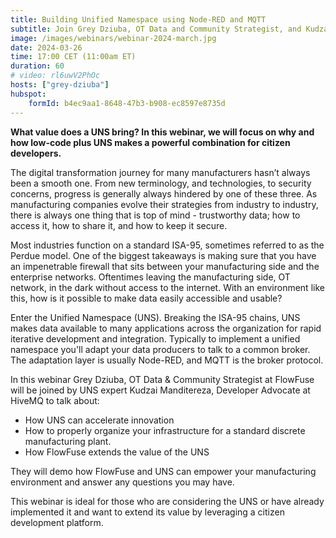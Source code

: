 ```yaml
---
title: Building Unified Namespace using Node-RED and MQTT
subtitle: Join Grey Dziuba, OT Data and Community Strategist, and Kudzai Manditereza, Developer Advocate at HiveMQ, as they discuss MQTT and Node-RED and how it pertains to the Unified Namespace, UNS.
image: /images/webinars/webinar-2024-march.jpg
date: 2024-03-26
time: 17:00 CET (11:00am ET) 
duration: 60
# video: rl6uwV2PhOc
hosts: ["grey-dziuba"]
hubspot:
    formId: b4ec9aa1-8648-47b3-b908-ec8597e8735d
---
```


**What value does a UNS bring?  In this webinar, we will focus on why and how low-code plus UNS makes a powerful combination for citizen developers.**

<!--more-->

The digital transformation journey for many manufacturers hasn’t always been a smooth one. From new terminology, and technologies, to security concerns, progress is generally always hindered by one of these three. As manufacturing companies evolve their strategies from industry to industry, there is always one thing that is top of mind - trustworthy data; how to access it, how to share it, and how to keep it secure.

Most industries function on a standard ISA-95, sometimes referred to as the Perdue model.  One of the biggest takeaways is making sure that you have an impenetrable firewall that sits between your manufacturing side and the enterprise networks.  Oftentimes leaving the manufacturing side, OT network, in the dark without access to the internet. With an environment like this, how is it possible to make data easily accessible and usable?

Enter the Unified Namespace (UNS).  Breaking the ISA-95 chains, UNS makes data available to many applications across the organization for rapid iterative development and integration. Typically to implement a unified namespace you'll adapt your data producers to talk to a common broker. The adaptation layer is usually Node-RED, and MQTT is the broker protocol.

In this webinar Grey Dziuba, OT Data & Community Strategist at FlowFuse will be joined by UNS expert Kudzai Manditereza, Developer Advocate at HiveMQ to talk about:

- How UNS can accelerate innovation 
- How to properly organize your infrastructure for a standard discrete manufacturing plant. 
- How FlowFuse extends the value of the UNS

They will demo how FlowFuse and UNS can empower your manufacturing environment and answer any questions you may have. 

This webinar is ideal for those who are considering the UNS or have already implemented it and want to extend its value by leveraging a citizen development platform. 



